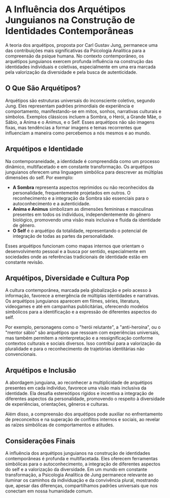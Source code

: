 # A Influência dos Arquétipos Junguianos na Construção de Identidades Contemporâneas

A teoria dos arquétipos, proposta por Carl Gustav Jung, permanece uma das contribuições mais significativas da Psicologia Analítica para a compreensão da psique humana. No contexto contemporâneo, os arquétipos junguianos exercem profunda influência na construção das identidades individuais e coletivas, especialmente em uma era marcada pela valorização da diversidade e pela busca de autenticidade.

## O Que São Arquétipos?

Arquétipos são estruturas universais do inconsciente coletivo, segundo Jung. Eles representam padrões primordiais de experiência e comportamento, manifestando-se em mitos, sonhos, narrativas culturais e símbolos. Exemplos clássicos incluem a Sombra, o Herói, a Grande Mãe, o Sábio, a Anima e o Animus, e o Self. Esses arquétipos não são imagens fixas, mas tendências a formar imagens e temas recorrentes que influenciam a maneira como percebemos a nós mesmos e ao mundo.

## Arquétipos e Identidade

Na contemporaneidade, a identidade é compreendida como um processo dinâmico, multifacetado e em constante transformação. Os arquétipos junguianos oferecem uma linguagem simbólica para descrever as múltiplas dimensões do self. Por exemplo:

- **A Sombra** representa aspectos reprimidos ou não reconhecidos da personalidade, frequentemente projetados em outros. O reconhecimento e a integração da Sombra são essenciais para o autoconhecimento e a autenticidade.
- **Anima e Animus** simbolizam as dimensões femininas e masculinas presentes em todos os indivíduos, independentemente do gênero biológico, promovendo uma visão mais inclusiva e fluida da identidade de gênero.
- **O Self** é o arquétipo da totalidade, representando o potencial de integração de todas as partes da personalidade.

Esses arquétipos funcionam como mapas internos que orientam o desenvolvimento pessoal e a busca por sentido, especialmente em sociedades onde as referências tradicionais de identidade estão em constante revisão.

## Arquétipos, Diversidade e Cultura Pop

A cultura contemporânea, marcada pela globalização e pelo acesso à informação, favorece a emergência de múltiplas identidades e narrativas. Os arquétipos junguianos aparecem em filmes, séries, literatura, videogames e até em campanhas publicitárias, oferecendo modelos simbólicos para a identificação e a expressão de diferentes aspectos do self.

Por exemplo, personagens como o "herói relutante", a "anti-heroína", ou o "mentor sábio" são arquétipos que ressoam com experiências universais, mas também permitem a reinterpretação e a ressignificação conforme contextos culturais e sociais diversos. Isso contribui para a valorização da pluralidade e para o reconhecimento de trajetórias identitárias não convencionais.

## Arquétipos e Inclusão

A abordagem junguiana, ao reconhecer a multiplicidade de arquétipos presentes em cada indivíduo, favorece uma visão mais inclusiva da identidade. Ela desafia estereótipos rígidos e incentiva a integração de diferentes aspectos da personalidade, promovendo o respeito à diversidade de experiências, orientações, gêneros e culturas.

Além disso, a compreensão dos arquétipos pode auxiliar no enfrentamento de preconceitos e na superação de conflitos internos e sociais, ao revelar as raízes simbólicas de comportamentos e atitudes.

## Considerações Finais

A influência dos arquétipos junguianos na construção de identidades contemporâneas é profunda e multifacetada. Eles oferecem ferramentas simbólicas para o autoconhecimento, a integração de diferentes aspectos do self e a valorização da diversidade. Em um mundo em constante transformação, a Psicologia Analítica de Jung permanece relevante ao iluminar os caminhos da individuação e da convivência plural, mostrando que, apesar das diferenças, compartilhamos padrões universais que nos conectam em nossa humanidade comum.